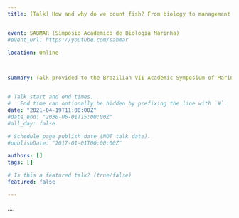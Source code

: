 ```yaml
---
title: (Talk) How and why do we count fish? From biology to management of fishery resources


event: SABMAR (Simposio Academico de Biologia Marinha)
#event_url: https://youtube.com/sabmar

location: Online



summary: Talk provided to the Brazilian VII Academic Symposium of Marine Biology. 


# Talk start and end times.
#   End time can optionally be hidden by prefixing the line with `#`.
date: "2021-04-19T11:00:00Z"
#date_end: "2030-06-01T15:00:00Z"
#all_day: false

# Schedule page publish date (NOT talk date).
#publishDate: "2017-01-01T00:00:00Z"

authors: []
tags: []

# Is this a featured talk? (true/false)
featured: false

---
```



....


